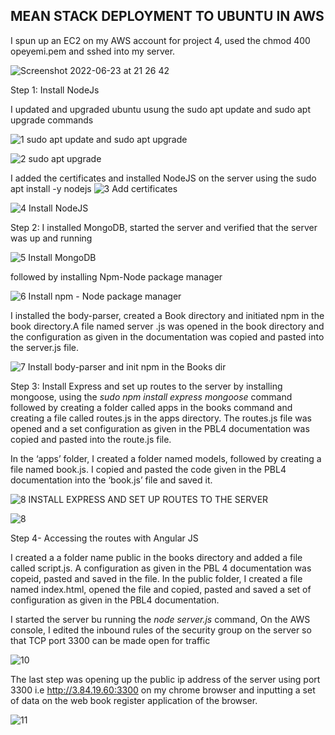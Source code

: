 ## MEAN STACK DEPLOYMENT TO UBUNTU IN AWS ##

I spun up an EC2 on my AWS account for project 4, used the  chmod 400 opeyemi.pem and sshed into my server.

![Screenshot 2022-06-23 at 21 26 42](https://user-images.githubusercontent.com/79456052/175393407-445418d9-eb62-496c-891b-104e846f2c10.png)


Step 1: Install NodeJs

I updated and upgraded ubuntu usung the sudo apt update and sudo apt upgrade commands

![1  sudo apt update and sudo apt upgrade](https://user-images.githubusercontent.com/79456052/175394671-eb6c4ae7-d086-42fe-96b3-f425c79981e5.png)

![2  sudo apt upgrade](https://user-images.githubusercontent.com/79456052/175394687-3c94565b-4d0f-48bb-a4df-6e3e595246d3.png)

I added the certificates and installed NodeJS on the server using the  sudo apt install -y nodejs
![3  Add certificates](https://user-images.githubusercontent.com/79456052/175394817-922f767d-e9f8-49a6-8634-e91212dd6633.png)

![4  Install NodeJS](https://user-images.githubusercontent.com/79456052/175395849-3394dfec-3577-44b7-975a-4ec4b47be21e.png)
 
 Step 2: I installed MongoDB, started the server and verified that the server was up and running

![5  Install MongoDB](https://user-images.githubusercontent.com/79456052/175396509-1022a79d-0890-41e2-8272-3ec63200c727.png)

followed by installing Npm-Node package manager

![6  Install npm - Node package manager](https://user-images.githubusercontent.com/79456052/175396919-a98a1443-0ba4-40fe-807d-a1018a8585f6.png)

I  installed the body-parser, created a Book directory and initiated npm in the book directory.A file named server .js was opened in the book directory  and the configuration as given in the documentation was copied and pasted into the server.js file.

![7  Install body-parser and init npm in the Books dir](https://user-images.githubusercontent.com/79456052/175397129-22aebd11-2293-4e17-bcaa-ca77116a8e16.png)

Step 3: Install Express and set up routes to the server by installing mongoose, using the *sudo npm install express mongoose*  command followed by creating a folder called apps in the books command and creating a file called routes.js in the apps directory. The routes.js file was opened and a set configuration as given in the PBL4 documentation was copied and pasted into the route.js file.

In the ‘apps’ folder, I created a folder named models, followed by creating  a file named book.js. I copied and pasted the code given in the PBL4 documentation into the ‘book.js’ file and saved it.


![8 INSTALL EXPRESS AND SET UP ROUTES TO THE SERVER](https://user-images.githubusercontent.com/79456052/175396968-d9e4632d-cd19-41c9-89d6-34619333b436.png)


![8](https://user-images.githubusercontent.com/79456052/175396955-4f8e02cf-c474-4b3f-963e-5bbcbff0938a.png)

Step 4- Accessing the routes with Angular JS

I created a a folder name public in the books directory and added a file called script.js. A configuration as given in the PBL 4 documentation was copeid, pasted and saved in the file. In the public folder, I created a file named index.html, opened the file  and copied, pasted and saved a set of configuration as  given in the PBL4 documentation. 

I started the server bu running the *node server.js* command,  On the AWS console, I edited the inbound rules of the security group  on the server so that TCP port 3300 can be made  open for traffic

![10](https://user-images.githubusercontent.com/79456052/175396985-8f5456b7-717f-44da-b8e0-f5a0304dae28.png)

The last step was opening up the public ip address of the server using port 3300 i.e http://3.84.19.60:3300 on my chrome browser and inputting a set of data on the web book register application of the browser.


![11](https://user-images.githubusercontent.com/79456052/175406383-60e72bc4-78f4-42f0-9b15-ee762f237952.png)





